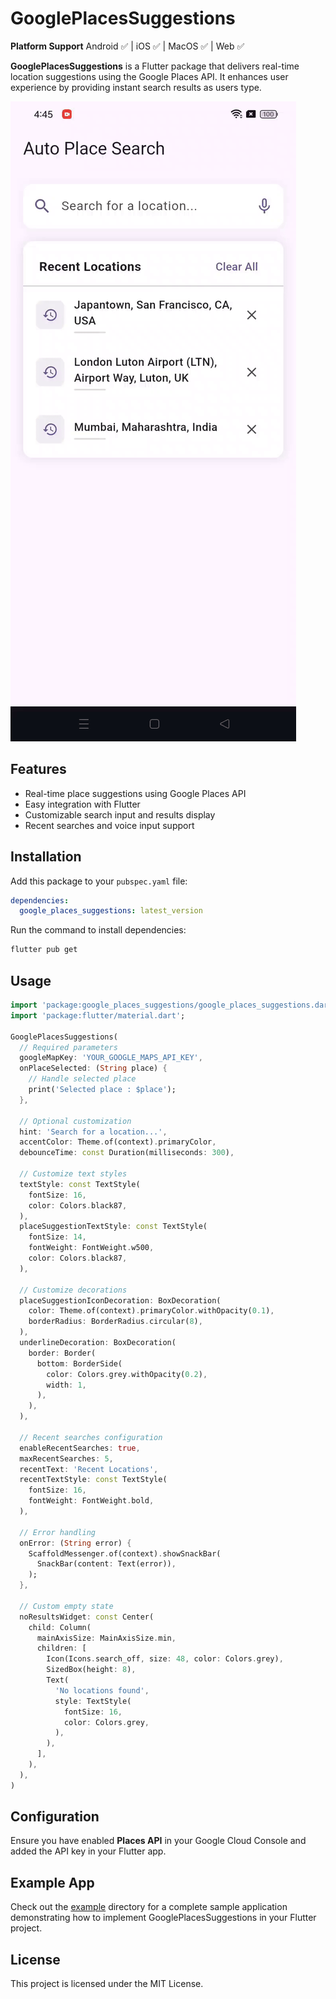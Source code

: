 # GooglePlacesSuggestions

**Platform Support**
Android ✅ | iOS ✅ | MacOS ✅ | Web ✅

**GooglePlacesSuggestions** is a Flutter package that delivers real-time location suggestions using the Google Places API. It enhances user experience by providing instant search results as users type.

![GooglePlacesSuggestions Demo](https://github.com/rangholiyaprince/google_places_suggestions/blob/main/example/assets/google_palce_suggestions.gif)

## Features
- Real-time place suggestions using Google Places API
- Easy integration with Flutter
- Customizable search input and results display
- Recent searches and voice input support

## Installation

Add this package to your `pubspec.yaml` file:

```yaml
dependencies:
  google_places_suggestions: latest_version
```

Run the command to install dependencies:

```bash
flutter pub get
```

## Usage

```dart
import 'package:google_places_suggestions/google_places_suggestions.dart';
import 'package:flutter/material.dart';

GooglePlacesSuggestions(
  // Required parameters
  googleMapKey: 'YOUR_GOOGLE_MAPS_API_KEY',
  onPlaceSelected: (String place) {
    // Handle selected place
    print('Selected place : $place');
  },

  // Optional customization
  hint: 'Search for a location...',
  accentColor: Theme.of(context).primaryColor,
  debounceTime: const Duration(milliseconds: 300),

  // Customize text styles
  textStyle: const TextStyle(
    fontSize: 16,
    color: Colors.black87,
  ),
  placeSuggestionTextStyle: const TextStyle(
    fontSize: 14,
    fontWeight: FontWeight.w500,
    color: Colors.black87,
  ),

  // Customize decorations
  placeSuggestionIconDecoration: BoxDecoration(
    color: Theme.of(context).primaryColor.withOpacity(0.1),
    borderRadius: BorderRadius.circular(8),
  ),
  underlineDecoration: BoxDecoration(
    border: Border(
      bottom: BorderSide(
        color: Colors.grey.withOpacity(0.2),
        width: 1,
      ),
    ),
  ),

  // Recent searches configuration
  enableRecentSearches: true,
  maxRecentSearches: 5,
  recentText: 'Recent Locations',
  recentTextStyle: const TextStyle(
    fontSize: 16,
    fontWeight: FontWeight.bold,
  ),

  // Error handling
  onError: (String error) {
    ScaffoldMessenger.of(context).showSnackBar(
      SnackBar(content: Text(error)),
    );
  },

  // Custom empty state
  noResultsWidget: const Center(
    child: Column(
      mainAxisSize: MainAxisSize.min,
      children: [
        Icon(Icons.search_off, size: 48, color: Colors.grey),
        SizedBox(height: 8),
        Text(
          'No locations found',
          style: TextStyle(
            fontSize: 16,
            color: Colors.grey,
          ),
        ),
      ],
    ),
  ),
)
```

## Configuration

Ensure you have enabled **Places API** in your Google Cloud Console and added the API key in your Flutter app.

## Example App

Check out the [example](https://github.com/rangholiyaprince/google_places_suggestions/tree/main/example) directory for a complete sample application demonstrating how to implement GooglePlacesSuggestions in your Flutter project.

## License

This project is licensed under the MIT License.
